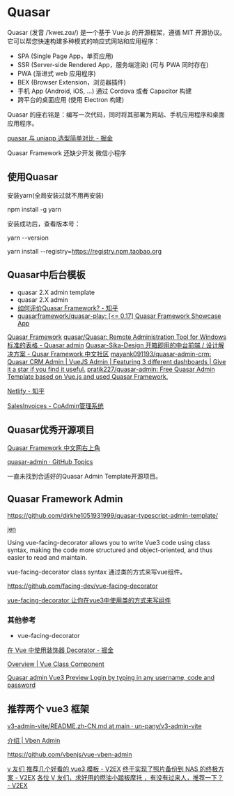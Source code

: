 # Quasar

Quasar (发音 /ˈkweɪ.zɑɹ/) 是一个基于 Vue.js 的开源框架，遵循 MIT 开源协议。它可以帮您快速构建多种模式的响应式网站和应用程序：

- SPA (Single Page App，单页应用)
- SSR (Server-side Rendered App，服务端渲染) (可与 PWA 同时存在)
- PWA (渐进式 web 应用程序)
- BEX (Browser Extension，浏览器插件)
- 手机 App (Android, iOS, …) 通过 Cordova 或者 Capacitor 构建
- 跨平台的桌面应用 (使用 Electron 构建)

Quasar 的座右铭是：编写一次代码，同时将其部署为网站、手机应用程序和桌面应用程序。

[quasar 与 uniapp 选型简单对比 - 掘金](https://juejin.cn/post/6844903822771372040)

Quasar Framework 还缺少开发 微信小程序


## 使用Quasar

安装yarn(全局安装过就不用再安装)

npm install -g yarn

安装成功后，查看版本号：

yarn --version

yarn install --registry=https://registry.npm.taobao.org

## Quasar中后台模板

- quasar 2.X admin template
- quasar 2.X admin
- [如何评价Quasar Framework? - 知乎](https://www.zhihu.com/question/54913702)
- [quasarframework/quasar-play: [<= 0.17] Quasar Framework Showcase App](https://github.com/quasarframework/quasar-play)

[Quasar Framework](https://quasar.dev/#/showcase)
[quasar/Quasar: Remote Administration Tool for Windows](https://github.com/quasar/Quasar)
[标准的表格 - Quasar admin](https://dirkhe1051931999.github.io/quasar/#/table/standard)
[Quasar-Sika-Design 开箱即用的中台前端 / 设计解决方案 - Qusar Framework 中文社区](http://forum.quasarchs.com/article/1608355100586?p=1&m=0)
[mayank091193/quasar-admin-crm: Quasar CRM Admin | VueJS Admin | Featuring 3 different dashboards | Give it a star if you find it useful.](https://github.com/mayank091193/quasar-admin-crm)
[pratik227/quasar-admin: Free Quasar Admin Template based on Vue.js and used Quasar Framework.](https://github.com/pratik227/quasar-admin)

[Netlify - 知乎](https://www.zhihu.com/topic/20747725/hot)

[SalesInvoices - CoAdmin管理系统](http://jinjinge.gitee.io/quasar-admin-template/sales/invoices)

## Quasar优秀开源项目

[Quasar Framework 中文网右上角](http://www.quasarchs.com/)

[quasar-admin · GitHub Topics](https://github.com/topics/quasar-admin)

一直未找到合适好的Quasar Admin Template开源项目。

## Quasar Framework  Admin

https://github.com/dirkhe1051931999/quasar-typescript-admin-template/

[jen](https://he-jen.blogspot.com/)

Using vue-facing-decorator allows you to write Vue3 code using class syntax, making the code more structured and object-oriented, and thus easier to read and maintain. 

vue-facing-decorator class syntax 通过类的方式来写vue组件。

https://github.com/facing-dev/vue-facing-decorator

[vue-facing-decorator 让你在vue3中使用类的方式来写组件](https://facing-dev.github.io/vue-facing-decorator/#/zh-cn/readme)

### 其他参考

- vue-facing-decorator

[在 Vue 中使用装饰器 Decorator - 掘金](https://juejin.cn/post/7025198357211676708)

[Overview | Vue Class Component](https://class-component.vuejs.org/)

[Quasar admin Vue3 Preview Login by typing in any username, code and password](https://dirkhe1051931999.github.io/v3-admin/#/dashboard)



## 推荐两个 vue3 框架

[v3-admin-vite/README.zh-CN.md at main · un-pany/v3-admin-vite](https://github.com/un-pany/v3-admin-vite/blob/main/README.zh-CN.md)

[介绍 | Vben Admin](https://doc.vvbin.cn/guide/introduction.html)

https://github.com/vbenjs/vue-vben-admin

[v 友们 推荐几个好看的 vue3 模板 - V2EX](https://www.v2ex.com/t/944602)
[终于实现了照片备份到 NAS 的终极方案 - V2EX](https://www.v2ex.com/t/971308#reply41)
[各位 V 友们，求好用的燃油小踏板摩托 ，有没有过来人，推荐一下？ - V2EX](https://www.v2ex.com/t/971385#reply6)